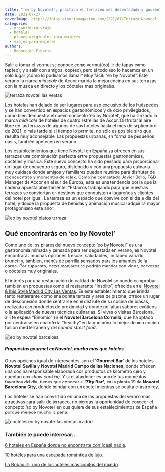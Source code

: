 ```yaml
---
title: "‘eo by Novotel’, practica el terraceo más desenfadado y gourmet"
date: 2021-07-27
coverImage: https://fotos.etheriamagazine.com/2021/07/Terraza_Novotel-ibis-Styles-Madrid-City-Las-Ventas.jpg
categories: 
  - organiza-tu-viaje
  - hoteles
  - planes-originales-para-mujeres
  - viajes-para-mujeres
authors: 
  - Redacción Etheria
---
```


Salir a tomar el vermut se conoce como vermut(eo); ir de tapas como tap(eo); y a salir con amigos, cop(eo), pero si todo eso lo hacemos en un solo lugar ¿cómo lo podríamos llamar? Muy fácil: “eo by Novotel”. Este verano la marca _midscale_ de Accor marida la mejor cocina en sus terrazas con la música en directo y los cócteles más originales.

![terraza novotel las ventas](https://fotos.etheriamagazine.com/2021/07/Terraza_Novotel-ibis-Styles-Madrid-City-Las-Ventas.jpg "Terraza Novotel & Ibis Styles Madrid City Las Ventas.")

Los hoteles han dejado de ser lugares para uso exclusivo de los huéspedes y se han 
convertido en espacios gastronómicos y de ocio privilegiados, como bien demuestra el 
nuevo concepto ‘eo by Novotel’, que ha lanzado la marca _midscale_ de hoteles de cuatro 
estrellas de Accor. Disfrutar al aire libre en las terrazas de algunos de sus hoteles 
hasta el mes de septiembre de 2021, o más tarde si el tiempo lo permite, no sólo es 
posible sino que resulta muy aconsejable. Las propuestas urbanas, en forma de pequeños 
oasis, también apetecen en verano. 

Los establecimientos que tiene Novotel en España ya ofrecen en sus terrazas una 
combinación perfecta entre propuestas gastronómicas, cócteles y música. Este nuevo 
concepto ha sido pensado para proporcionar un lugar de encuentro seguro, distendido y 
con una propuesta culinaria muy cuidada donde amigos y familiares puedan reunirse para 
disfrutar de reencuentros y momentos de relax. Como ha comentado Javier Bello, F&B 
Manager de Accor en el sur de Europa, esta es una tendencia por la que la cadena apuesta 
abiertamente: “Estamos trabajando para que nuestras terrazas se conviertan en destinos 
que conquisten a lugareños y clientes del hotel por igual. La terraza es un espacio que 
convive con el día a día del hotel, y donde la propuesta de bebidas y animación musical 
adquirirá mayor protagonismo este año”. 

![eo by novotel platos terraza](https://fotos.etheriamagazine.com/2021/07/platos-insolito-novotel-las-ventas.jpg "Algunos bocados de Insólito, restaurante de Novotel Madrid City Las Ventas.")

## Qué encontrarás en ‘eo by Novotel’

Como uno de los pilares del nuevo concepto ‘eo by Novotel” es una gastronomía mimada y 
pensada para ser degustada en verano, en Novotel encontrarás muchas opciones frescas, 
saludables, un tapeo variado, _brunch_ y, también, menús de parrilla pensados para los 
amantes de la carne. Por supuesto, estos manjares se podrán maridar con vinos, cervezas 
o cócteles muy originales. 

El interés por una restauración de calidad de Novotel se puede comprobar también en 
propuestas como el restaurante “Insólito”, ofrecida en el [Novotel & Ibis Style Madrid 
City Las Ventas](https://all.accor.com/hotel/0843/index.es.shtml). En este 
establecimiento que brinda tanto restaurante como una bonita terraza y área de piscina, 
ofrece un lugar de desconexión donde centrarse en el disfrute de su cocina de brasas, 
realizada con productos de proximidad y donde no faltan sabores exóticos o la aplicación 
de nuevas técnicas culinarias. Si vives o visitas Barcelona, allí te espera “Binomio” en 
el **Novotel Barcelona Cornellá**, que ha optado por centrarse en una oferta “healthy” 
en la que aúna lo mejor de una cocina fusión mediterránea y del _nomad street food_. 

![eo by novotel barcelona](https://fotos.etheriamagazine.com/2021/07/eo-by-Novotel-BCN-City.jpg "© Novotel Barcelona City.")

##### Propuestas gourmet en Novotel, mucho más que hoteles

Otras opciones igual de interesantes, son el '**Gourmet Bar**' de los hoteles **Novotel 
Sevilla** y **Novotel Madrid Campo de las Naciones**, donde ofrecen una cocina 
responsable elaborada con productos de kilómetro cero y cuentan con _show cooking_. Y si 
el atardecer es uno de tus momentos favoritos del día, tienes que conocer el ‘**Zity 
Bar’**, en la planta 19 de **Novotel Barcelona City**, donde brindar con un cóctel 
mientras se oculta el astro rey. [](https://all.accor.com/hotel/5560/index.es.shtml) 

Los hoteles se han convertido en una de las propuestas del verano más atractivas para 
salir de terraceo, no pierdas la oportunidad de conocer el concepto ‘eo by Novotel’ en 
cualquiera de sus establecimientos de España porque merece mucho la pena. 

![cocteles eo by novotel las ventas madrid](https://fotos.etheriamagazine.com/2021/07/madrid-novotel-city-las-ventas.jpg "Cócteles del © Novotel & Ibis Style Madrid City Las Ventas.")

### También te puede interesar…

[6 hoteles en España donde no encontrarte con (casi) 
nadie](https://etheriamagazine.com/2020/04/21/6-hoteles-apartados-espana-lujo-con-encanto/). 

[10 hoteles para una escapada romántica de 
lujo](https://etheriamagazine.com/2019/10/24/10-hoteles-para-escapada-romantica-de-lujo/). 

[La Bobadilla, uno de los hoteles más bonitos del 
mundo](https://etheriamagazine.com/2018/08/23/hotel-la-bobadilla-loja-granada/).
